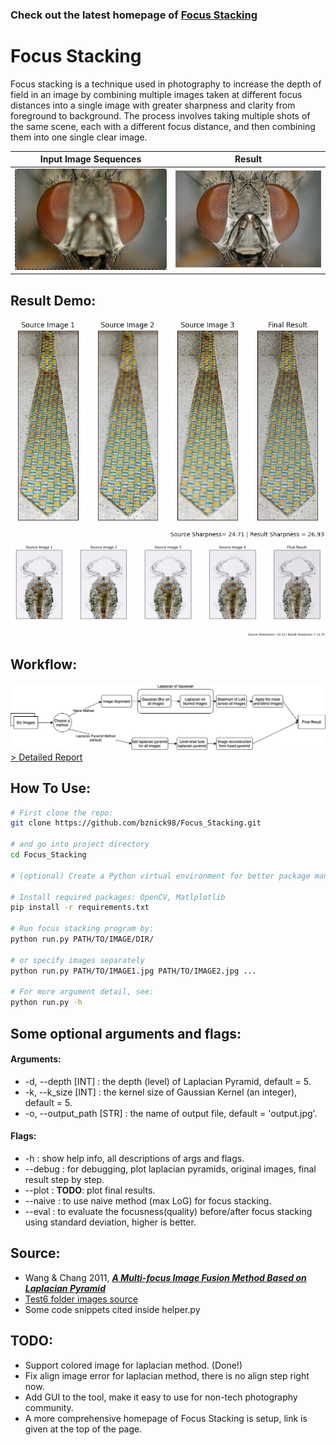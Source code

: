 ### Check out the latest homepage of [Focus Stacking](https://bznick98.github.io/project/focus-stacking)

# Focus Stacking
Focus stacking is a technique used in photography to increase the depth of field in an image by combining multiple images taken at different focus distances into a single image with greater sharpness and clarity from foreground to background. The process involves taking multiple shots of the same scene, each with a different focus distance, and then combining them into one single clear image.

Input Image Sequences      |  Result
:-------------------------:|:-------------------------:
![](/assets/fly.gif)   |  ![](/assets/fly-result.jpg)

## Result Demo:
![Demo 1](./assets/demo1.png)
![Demo 2](./assets/demo2.png)

## Workflow:
![Image of project workflow](./assets/workflow.png)
[> Detailed Report](Final%20Project%20Docs/CS445%20Final%20Project%20Report.pdf)

## How To Use:
```bash
# First clone the repo:
git clone https://github.com/bznick98/Focus_Stacking.git

# and go into project directory
cd Focus_Stacking

# (optional) Create a Python virtual environment for better package management. You can use conda, virtualenv, etc.

# Install required packages: OpenCV, Matlplotlib
pip install -r requirements.txt

# Run focus stacking program by:
python run.py PATH/TO/IMAGE/DIR/

# or specify images separately
python run.py PATH/TO/IMAGE1.jpg PATH/TO/IMAGE2.jpg ...

# For more argument detail, see:
python run.py -h
```

## Some optional arguments and flags:
#### Arguments:
* -d, --depth [INT] : the depth (level) of Laplacian Pyramid, default = 5.
* -k, --k_size [INT] : the kernel size of Gaussian Kernel (an integer), default = 5.
* -o, --output_path [STR] : the name of output file, default = 'output.jpg'.

#### Flags:
* -h : show help info, all descriptions of args and flags.
* --debug : for debugging, plot laplacian pyramids, original images, final result step by step.
* --plot : **TODO**: plot final results.
* --naive : to use naive method (max LoG) for focus stacking.
* --eval : to evaluate the focusness(quality) before/after focus stacking using standard deviation, higher is better.

## Source:
* Wang & Chang 2011, ***[A Multi-focus Image Fusion Method Based on Laplacian Pyramid](https://pdfs.semanticscholar.org/9079/27b96fa87283efbc5f9a9a4202a7f8e879ff.pdf?_ga=2.245832256.531696024.1607257913-188213619.1607257913)***
* [Test6 folder images source](https://www.cambridgeincolour.com/tutorials/focus-stacking.htm)
* Some code snippets cited inside helper.py

## TODO:
* Support colored image for laplacian method. (Done!)
* Fix align image error for laplacian method, there is no align step right now. 
* Add GUI to the tool, make it easy to use for non-tech photography community.
* A more comprehensive homepage of Focus Stacking is setup, link is given at the top of the page.
